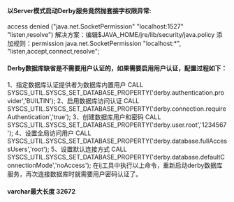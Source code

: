 #### 以Server模式启动Derby服务竟然抛套接字权限异常:
access denied ("java.net.SocketPermission" "localhost:1527" "listen,resolve")
解决方案：编辑$JAVA_HOME/jre/lib/security/java.policy
添加规则：permission java.net.SocketPermission "localhost:*", "listen,accept,connect,resolve";

#### Derby数据库缺省是不需要用户认证的，如果需要启用用户认证，配置过程如下：

1、指定数据库认证提供者为数据库内置用户
CALL SYSCS_UTIL.SYSCS_SET_DATABASE_PROPERTY('derby.authentication.provider','BUILTIN');
2、启用数据库访问认证
CALL SYSCS_UTIL.SYSCS_SET_DATABASE_PROPERTY('derby.connection.requireAuthentication','true');
3、创建数据库用户和密码
CALL SYSCS_UTIL.SYSCS_SET_DATABASE_PROPERTY('derby.user.root','1234567');
4、设置全局访问用户
CALL SYSCS_UTIL.SYSCS_SET_DATABASE_PROPERTY('derby.database.fullAccessUsers','root');
5、设置默认连接方式
CALL SYSCS_UTIL.SYSCS_SET_DATABASE_PROPERTY('derby.database.defaultConnectionMode','noAccess');
在ij工具中执行以上命令，重新启动derby数据库服务，再次连接数据库时就需要用户密码认证了。



#### varchar最大长度 32672
